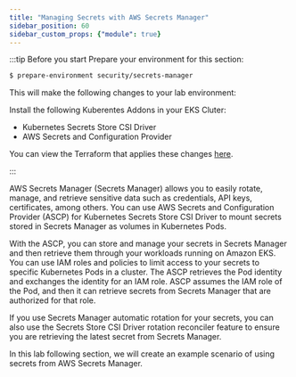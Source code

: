 ```yaml
---
title: "Managing Secrets with AWS Secrets Manager"
sidebar_position: 60
sidebar_custom_props: {"module": true}
---
```


:::tip Before you start
Prepare your environment for this section:

```bash timeout=300 wait=30
$ prepare-environment security/secrets-manager
```

This will make the following changes to your lab environment:

Install the following Kuberentes Addons in your EKS Cluter:
* Kubernetes Secrets Store CSI Driver
* AWS Secrets and Configuration Provider 

You can view the Terraform that applies these changes [here](https://github.com/aws-samples/eks-workshop-v2/tree/main/manifests/modules/security/secrets/secrets-manager/.workshop/terraform).

:::

AWS Secrets Manager (Secrets Manager) allows you to easily rotate, manage, and retrieve sensitive data such as credentials, API keys, certificates, among others. You can use AWS Secrets and Configuration Provider (ASCP) for Kubernetes Secrets Store CSI Driver to mount secrets stored in Secrets Manager as volumes in Kubernetes Pods.

With the ASCP, you can store and manage your secrets in Secrets Manager and then retrieve them through your workloads running on Amazon EKS. You can use IAM roles and policies to limit access to your secrets to specific Kubernetes Pods in a cluster. The ASCP retrieves the Pod identity and exchanges the identity for an IAM role. ASCP assumes the IAM role of the Pod, and then it can retrieve secrets from Secrets Manager that are authorized for that role.

If you use Secrets Manager automatic rotation for your secrets, you can also use the Secrets Store CSI Driver rotation reconciler feature to ensure you are retrieving the latest secret from Secrets Manager.

In this lab following section, we will create an example scenario of using secrets from AWS Secrets Manager.
